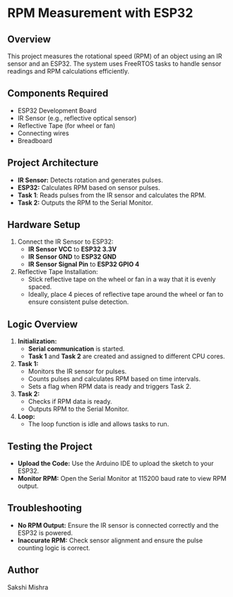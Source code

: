 # RPM Measurement with ESP32

## Overview
This project measures the rotational speed (RPM) of an object using an IR sensor and an ESP32. The system uses FreeRTOS tasks to handle sensor readings and RPM calculations efficiently.

## Components Required
* ESP32 Development Board
* IR Sensor (e.g., reflective optical sensor)
* Reflective Tape (for wheel or fan)
* Connecting wires
* Breadboard

## Project Architecture
* **IR Sensor:**  Detects rotation and generates pulses.
* **ESP32:** Calculates RPM based on sensor pulses.
* **Task 1**: Reads pulses from the IR sensor and calculates the RPM.
* **Task 2:** Outputs the RPM to the Serial Monitor.

## Hardware Setup
1. Connect the IR Sensor to ESP32:
   * **IR Sensor VCC** to **ESP32 3.3V**
    * **IR Sensor GND** to **ESP32 GND**
    * **IR Sensor Signal Pin** to **ESP32 GPIO 4**
2. Reflective Tape Installation:
   * Stick reflective tape on the wheel or fan in a way that it is evenly spaced.
   * Ideally, place 4 pieces of reflective tape around the wheel or fan to ensure consistent pulse detection.


## Logic Overview 
1. **Initialization:**
   * **Serial communication** is started.
   * **Task 1** and **Task 2** are created and assigned to different CPU cores.
2. **Task 1:**
   * Monitors the IR sensor for pulses.
   * Counts pulses and calculates RPM based on time intervals.
   * Sets a flag when RPM data is ready and triggers Task 2.
3. **Task 2:**
   * Checks if RPM data is ready.
   * Outputs RPM to the Serial Monitor.
4. **Loop:**
   * The loop function is idle and allows tasks to run.


## Testing the Project
* **Upload the Code:** Use the Arduino IDE to upload the sketch to your ESP32.
* **Monitor RPM:** Open the Serial Monitor at 115200 baud rate to view RPM output.


## Troubleshooting
* **No RPM Output:** Ensure the IR sensor is connected correctly and the ESP32 is powered.
* **Inaccurate RPM:** Check sensor alignment and ensure the pulse counting logic is correct.

## Author
Sakshi Mishra


